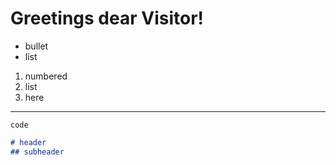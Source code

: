 # Greetings dear Visitor!

* bullet
* list

1. numbered
1. list
1. here

---
`code`
```md
# header
## subheader
```
